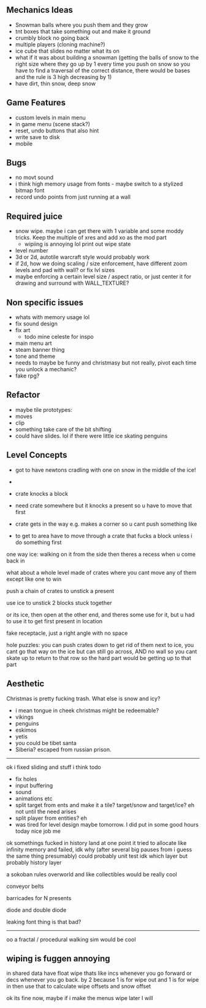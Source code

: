 ## Mechanics Ideas
 - Snowman balls where you push them and they grow
 - tnt boxes that take something out and make it ground
 - crumbly block no going back
 - multiple players (cloning machine?)
 - ice cube that slides no matter what its on
 - what if it was about building a snowman (getting the balls of snow to the right size where they go up by 1 every time you push on snow so you have to find a traversal of the correct distance, there would be bases and the rule is 3 high decreasing by 1)
  - have dirt, thin snow, deep snow

## Game Features
 - custom levels in main menu
 - in game menu (scene stack?)
 - reset, undo buttons that also hint 
 - write save to disk
 - mobile

## Bugs
 - no movt sound
 - i think high memory usage from fonts - maybe switch to a stylized bitmap font
 - record undo points from just running at a wall

## Required juice
 - snow wipe. maybe i can get there with 1 variable and some moddy tricks. Keep the multiple of xres and add xo as the mod part
    - wipiing is annoying lol print out wipe state
 - level number
 - 3d or 2d, autotile warcraft style would probably work
 - if 2d, how we doing scaling / size enforcement, have different zoom levels and pad with wall? or fix lvl sizes
 - maybe enforcing a certain level size / aspect ratio, or just center it for drawing and surround with WALL_TEXTURE?


## Non specific issues
 - whats with memory usage lol
 - fix sound design
 - fix art
   - todo mine celeste for inspo
 - main menu art
 - steam banner thing
 - tone and theme
  - needs to maybe be funny and christmasy but not really, pivot each time you unlock a mechanic?
  - fake rpg?

## Refactor
 - maybe tile prototypes:
  - moves
  - clip
  - something take care of the bit shifting
   - could have slides. lol if there were little ice skating penguins

 ## Level Concepts
 - got to have newtons cradling with one on snow in the middle of the ice!
 - 


 - crate knocks a block
  - need crate somewhere but it knocks a present so u have to move that first
 - crate gets in the way e.g. makes a corner so u cant push something
 like 
 - to get to area have to move through a crate that fucks a block unless i do something first

 one way ice: walking on it from the side then theres a recess when u come back in

 what about a whole level made of crates where you cant move any of them except like one to win

 push a chain of crates to unstick a present


 use ice to unstick 2 blocks stuck together


or its ice, then open at the other end, and theres some use for it, but u had to use it to get first present in  location

fake receptacle, just a right angle with no space


hole puzzles:
you can push crates down to get rid of them
next to ice, you cant go that way on the ice but can still go across, AND no wall so you cant skate up to return to that row
so the hard part would be getting up to that part




 ## Aesthetic
Christmas is pretty fucking trash. What else is snow and icy?
 - i mean tongue in cheek christmas might be redeemable?
 - vikings
 - penguins
 - eskimos
 - yetis
 - you could be tibet santa
 - Siberia? escaped from russian prison.


 --------

ok i fixed sliding and stuff i think
todo 
 - fix holes
 - input buffering
 - sound
 - animations etc
 - split target from ents and make it a tile? target/snow and target/ice? eh not until the need arises
 - split player from entities? eh
 - was tired for level design maybe tomorrow. I did put in some good hours today nice job me


 ok somethings fucked in history land
 at one point it tried to allocate like infinity memory and failed, idk why (after several big pauses from i guess the same thing presumably)
 could probably unit test
 idk which layer but probably history layer

 a sokoban rules overworld and like collectibles would be really cool

 conveyor belts

 barricades for N presents


diode and double diode

leaking font thing is that bad?

---------

 oo a fractal / procedural walking sim would be cool



wiping is fuggen annoying
-------------------------

in shared data have float wipe thats like incs whenever you go forward or decs whenever you go back. by 2 because 1 is for wipe out and 1 is for wipe in
then use that to calculate wipe offsets and snow offset

ok its fine now, maybe if i make the menus wipe later I will
